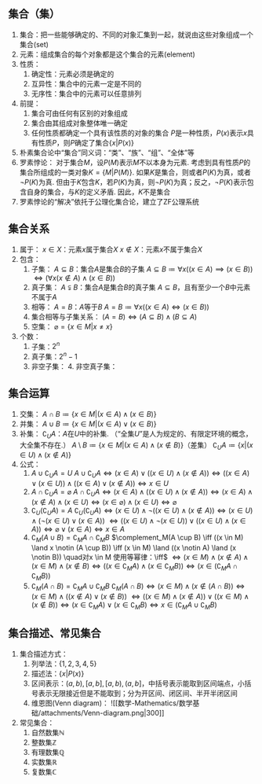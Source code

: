 ## 集合（集）
1. 集合：把一些能够确定的、不同的对象汇集到一起，就说由这些对象组成一个集合(set)
2. 元素：组成集合的每个对象都是这个集合的元素(element)
3. 性质：
	1. 确定性：元素必须是确定的
	2. 互异性：集合中的元素一定是不同的
	3. 无序性：集合中的元素可以任意排列
4. 前提：
	1. 集合可由任何有区别的对象组成
	2. 集合由其组成对象整体唯一确定
	3. 任何性质都确定一个具有该性质的对象的集合
		$P$是一种性质，$P(x)$表示$x$具有性质$P$，则$P$确定了集合$\{x | P(x)\}$
5. 朴素集合论中“集合”同义词：“类”、“族”、“组”、“全体”等
6. 罗素悖论：
	对于集合$M$，设$P(M)$表示$M$不以本身为元素.
	考虑到具有性质$P$的集合所组成的一类对象$K=\{M | P(M)\}$.
	如果$K$是集合，则或者$P(K)$为真，或者$\neg P(K)$为真. 
	但由于$K$包含$K$，若$P(K)$为真，则$\neg P(K)$为真；反之，$\neg P(K)$表示包含自身的集合，与$K$的定义矛盾.
	因此，$K$不是集合
7. 罗素悖论的“解决”依托于公理化集合论，建立了ZF公理系统
## 集合关系
1. 属于：
	$x \in X$：元素$x$属于集合$X$
	$x \notin X$：元素$x$不属于集合$X$
2. 包含：
	1. 子集：
		$A \subseteq B$：集合$A$是集合$B$的子集
		$A \subseteq B \coloneqq \forall x((x \in A) \implies (x \in B))$
		$\iff (\forall x (x \notin A) \land (x \in B))$
	2. 真子集：
		$A \subsetneqq B$：集合$A$是集合$B$的真子集
		$A \subseteq B$，且有至少一个$B$中元素不属于$A$
	  3. 相等：
		$A=B$：$A$等于$B$
		$A=B \coloneqq \forall x((x \in A) \iff (x \in B))$
	4. 集合相等与子集关系：
		$(A=B) \iff (A \subseteq B) \land (B \subseteq A)$
	5. 空集：
		$\varnothing = \{x \in M | x \neq x\}$
3. 个数：
	1. 子集：$2^n$
	 2. 真子集：$2^n-1$
	  3. 非空子集：
	   4. 非空真子集：
## 集合运算
1. 交集：
	$A \cap B \coloneqq \{x \in M | (x \in A) \land (x \in B)\}$
2. 并集：
	$A \cup B \coloneqq \{x \in M | (x \in A) \lor (x \in B)\}$
3. 补集：
	$\complement_UA$：$A$在$U$中的补集. （“全集$U$”是人为规定的、有限定环境的概念，大全集不存在.）
	$A \setminus B \coloneqq \{x \in M | (x \in A) \land (x \notin B)\}$（差集）
	$\complement_UA \coloneqq\{x| (x \in U) \land (x \notin A)\}$
4. 公式：
	1. $A \cup \complement_UA = U$
		$A \cup \complement_UA \iff (x \in A) \lor ((x \in U) \land (x \notin A)) \iff ((x \in A) \lor (x \in U)) \land ((x \in A) \lor (x \notin A)) \iff x \in U$
	2. $A \cap \complement_UA = \varnothing$
		$A \cap \complement_UA \iff (x \in A) \land ((x \in U) \land (x \notin A)) \iff (x \in A) \land (x \notin A) \land (x \in U) \iff (x \in \varnothing) \land (x \in U) \iff \varnothing$
	3. $\complement_U(\complement_UA) = A$
		$\complement_U(\complement_UA) \iff (x \in U) \land \neg ((x \in U) \land (x \notin A))\iff (x \in U) \land (\neg(x \in U) \lor (x \in A))$
	 	$\iff ((x \in U) \land \neg(x \in U)) \lor ((x \in U) \land (x \in A)) \iff \varnothing \lor (x \in A) \iff x \in A$
	4. $\complement_M(A \cup B) = \complement_MA \cap \complement_MB$
		$\complement_M(A \cup B) \iff ((x \in M) \land x \notin (A \cup B)) \iff (x \in M) \land ((x \notin A) \land (x \notin B)) \quad对x \in M 使用等幂律：\iff$
	 	$\iff (x \in M) \land (x \notin A) \land (x \in M) \land (x \notin B) \iff ((x \in \complement_MA) \land (x \in \complement_MB)) \iff (x \in (\complement_MA \cap \complement_MB))$
	5. $\complement_M(A \cap B) = \complement_MA \cup \complement_MB$
		$\complement_M(A \cap B) \iff (x \in M) \land (x \notin (A \cap B)) \iff (x \in M) \land ((x \notin A) \lor (x \notin B))$
		$\iff ((x \in M) \land (x \notin A)) \lor ((x \in M) \land (x \notin B)) \iff (x \in \complement_MA) \lor (x \in \complement_MB) \iff x \in (\complement_MA \cup \complement_MB)$
	
## 集合描述、常见集合
1. 集合描述方式：
	1. 列举法：$\{1, 2, 3, 4, 5\}$
	2. 描述法：$\{x|P(x)\}$
	3. 区间表示：$(a,b),[a,b],[a,b),(a,b]$，中括号表示能取到区间端点，小括号表示无限接近但是不能取到；分为开区间、闭区间、半开半闭区间
	4. 维恩图(Venn diagram)：
		![[数学-Mathematics/数学基础/attachments/Venn-diagram.png|300]]
 2. 常见集合：
	1. 自然数集$\mathbb{N}$
	2. 整数集$\mathbb{Z}$
	3. 有理数集$\mathbb{Q}$
	4. 实数集$\mathbb{R}$
	5. 复数集$\mathbb{C}$